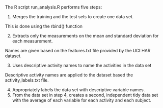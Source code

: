 The R script run_analysis.R performs five steps:
1. Merges the training and the test sets to create one data set.

This is done using the rbind() function

2. Extracts only the measurements on the mean and standard deviation for each measurement.

Names are given based on the features.txt file provided by the UCI HAR dataset.

3. Uses descriptive activity names to name the activities in the data set

Descriptive activity names are applied to the dataset based the activity_labels.txt file.

4. Appropriately labels the data set with descriptive variable names. 
5. From the data set in step 4, creates a second, independent tidy data set with the average of each variable for each activity and each subject.